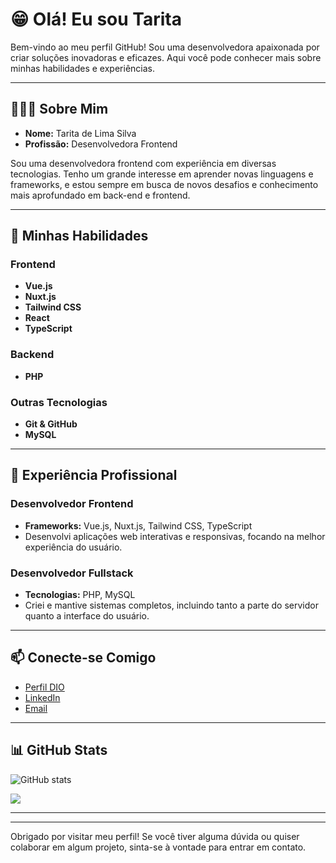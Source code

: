 # 😁 Olá! Eu sou Tarita

Bem-vindo ao meu perfil GitHub! Sou uma desenvolvedora apaixonada por criar soluções inovadoras e eficazes. Aqui você pode conhecer mais sobre minhas habilidades e experiências.

---

## 👩🏻‍💻 Sobre Mim

- **Nome:** Tarita de Lima Silva
- **Profissão:** Desenvolvedora Frontend

Sou uma desenvolvedora frontend com experiência em diversas tecnologias. Tenho um grande interesse em aprender novas linguagens e frameworks, e estou sempre em busca de novos desafios e conhecimento mais aprofundado em back-end e frontend.

---

## 🚀 Minhas Habilidades

### Frontend

- **Vue.js**
- **Nuxt.js**
- **Tailwind CSS**
- **React**
- **TypeScript**

### Backend

- **PHP**

### Outras Tecnologias

- **Git & GitHub**
- **MySQL**

---

## 💼 Experiência Profissional

### Desenvolvedor Frontend

- **Frameworks:** Vue.js, Nuxt.js, Tailwind CSS, TypeScript
- Desenvolvi aplicações web interativas e responsivas, focando na melhor experiência do usuário.

### Desenvolvedor Fullstack

- **Tecnologias:** PHP, MySQL
- Criei e mantive sistemas completos, incluindo tanto a parte do servidor quanto a interface do usuário.

---

## 📫 Conecte-se Comigo

- [Perfil DIO](https://www.dio.me/users/tarita36)
- [LinkedIn](https://www.linkedin.com/in/taritalima/)
- [Email](mailto:tarita36@hotmail.com)

---

## 📊 GitHub Stats

![GitHub stats](https://github-readme-stats.vercel.app/api?username=taritalima&show_icons=true&theme=radical)

![](https://github-readme-stats.vercel.app/api/top-langs/?username=taritalima&layout=compact&theme=radical)

---

---

Obrigado por visitar meu perfil! Se você tiver alguma dúvida ou quiser colaborar em algum projeto, sinta-se à vontade para entrar em contato.
